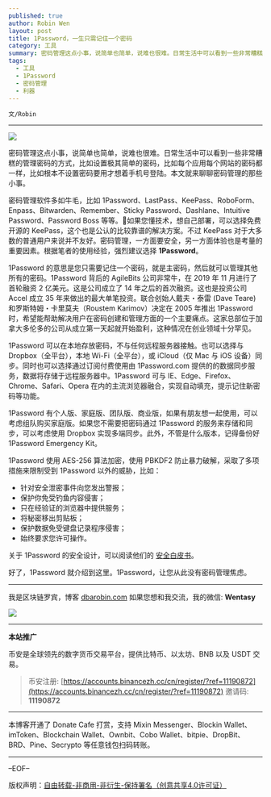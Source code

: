 ```yaml
---
published: true
author: Robin Wen
layout: post
title: 1Password，一生只需记住一个密码
category: 工具
summary: 密码管理这点小事，说简单也简单，说难也很难。日常生活中可以看到一些非常糟糕的管理密码的方式，比如设置极其简单的密码，比如每个应用每个网站的密码都一样，比如根本不设置密码要用才想着手机号登陆。本文就来聊聊密码管理的那些小事。1Password 使用 AES-256 算法加密，使用 PBKDF2 防止暴力破解，采取了多项措施来限制受到 1Password 以外的威胁。好了，1Password 就介绍到这里。1Password，让您从此没有密码管理焦虑。
tags:
  - 工具
  - 1Password
  - 密码管理
  - 利器
---
```


`文/Robin`

***

![](https://cdn.dbarobin.com/5q3ymes.png)

密码管理这点小事，说简单也简单，说难也很难。日常生活中可以看到一些非常糟糕的管理密码的方式，比如设置极其简单的密码，比如每个应用每个网站的密码都一样，比如根本不设置密码要用才想着手机号登陆。本文就来聊聊密码管理的那些小事。

密码管理软件多如牛毛，比如 1Password、LastPass、KeePass、RoboForm、Enpass、Bitwarden、Remember、Sticky Password、Dashlane、Intuitive Password、Password Boss 等等。如果您懂技术，想自己部署，可以选择免费开源的 KeePass，这个也是公认的比较靠谱的解决方案。不过 KeePass 对于大多数的普通用户来说并不友好。密码管理，一方面要安全，另一方面体验也是考量的重要因素。根据笔者的使用经验，强烈建议选择 **1Password**。

1Password 的意思是您只需要记住一个密码，就是主密码，然后就可以管理其他所有的密码。1Password 背后的 AgileBits 公司非常牛，在 2019 年 11 月进行了首轮融资 2 亿美元。这是公司成立了 14 年之后的首次融资。这也是投资公司 Accel 成立 35 年来做出的最大单笔投资。联合创始人戴夫・泰雷 (Dave Teare) 和罗斯特姆・卡里莫夫（Roustem Karimov）决定在 2005 年推出 1Password 时，希望能帮助解决用户在密码创建和管理方面的一个主要痛点。这家总部位于加拿大多伦多的公司从成立第一天起就开始盈利，这种情况在创业领域十分罕见。

1Password 可以在本地存放密码，不与任何远程服务器接触。也可以选择与 Dropbox（全平台），本地 Wi-Fi（全平台），或 iCloud（仅 Mac 与 iOS 设备）同步。同时也可以选择通过订阅付费使用由 1Password.com 提供的的数据同步服务，数据将存储于远程服务器中。1Password 可与 IE、Edge、Firefox、Chrome、Safari、Opera 在内的主流浏览器融合，实现自动填充，提示记住新密码等功能。

1Password 有个人版、家庭版、团队版、商业版，如果有朋友想一起使用，可以考虑组队购买家庭版。如果您不需要把密码通过 1Password 的服务来存储和同步，可以考虑使用 Dropbox 实现多端同步。此外，不管是什么版本，记得备份好 1Password Emergency Kit。

1Password 使用 AES-256 算法加密，使用 PBKDF2 防止暴力破解，采取了多项措施来限制受到 1Password 以外的威胁，比如：

* 针对安全泄密事件向您发出警报；
* 保护你免受钓鱼内容侵害；
* 只在经验证的浏览器中提供服务；
* 将秘密移出剪贴板；
* 保护数据免受键盘记录程序侵害；
* 始终要求您许可操作。

关于 1Password 的安全设计，可以阅读他们的 [安全白皮书](https://1password.com/files/1Password-White-Paper.pdf)。

好了，1Password 就介绍到这里。1Password，让您从此没有密码管理焦虑。

***

我是区块链罗宾，博客 [dbarobin.com](https://dbarobin.com/)
如果您想和我交流，我的微信: **Wentasy**

![](https://cdn.dbarobin.com/v4yywe2.png)

***

**本站推广**

币安是全球领先的数字货币交易平台，提供比特币、以太坊、BNB 以及 USDT 交易。

> 币安注册: [https://accounts.binancezh.cc/cn/register/?ref=11190872](https://accounts.binancezh.cc/cn/register/?ref=11190872)
> 邀请码: **11190872**

***

本博客开通了 Donate Cafe 打赏，支持 Mixin Messenger、Blockin Wallet、imToken、Blockchain Wallet、Ownbit、Cobo Wallet、bitpie、DropBit、BRD、Pine、Secrypto 等任意钱包扫码转账。

<center>
    <div class="--donate-button"
         data-button-id="f8b9df0d-af9a-460d-8258-d3f435445075"
    ></div>
</center>

***

–EOF–

版权声明：[自由转载-非商用-非衍生-保持署名（创意共享4.0许可证）](http://creativecommons.org/licenses/by-nc-nd/4.0/deed.zh)